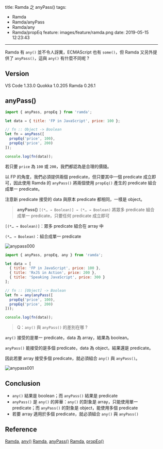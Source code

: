 title: Ramda 之 anyPass()
tags:
  - Ramda
  - Ramda/anyPass
  - Ramda/any
  - Ramda/propEq
feature: images/feature/ramda.png
date: 2019-05-15 12:23:43
---
Ramda 有 `any()` 並不令人訝異，ECMAScript 也有 `some()`，但 Ramda 又另外提供了 `anyPass()`，這與 `any()` 有什麼不同呢 ?

<!-- more -->

## Version

VS Code 1.33.0
Quokka 1.0.205
Ramda 0.26.1

## anyPass()

```javascript
import { anyPass, propEq } from 'ramda';

let data = { title: 'FP in JavaScript', price: 100 };

// fn :: Object -> Boolean
let fn = anyPass([
  propEq('price', 100),
  propEq('price', 200)
]);

console.log(fn(data));
```

若只要 `price` 為 `100` 或 `200`，我們都認為是合理的價錢。

以 FP 的角度，我們必須提供兩個 predicate，但只要其中一個 predicate 成立即可，因此使用 Ramda 的 `anyPass()` 將兩個使用 `propEq()` 產生的 predicate 組合成單一 predicate。

注意新 predicate 接受的 data 與原本 predicate 都相同，一樣是 object。

> **anyPass()**
> `[(*… → Boolean)] → (*… → Boolean)`
> 將眾多 predicate 組合成單一 predicate，只要任何 predicate 成立即可

`[(*… → Boolean)]`：眾多 predicate 組合在 array 中

`(*… → Boolean)`：組合成單一 predicate

![anypass000](/images/ramda/anypass/anypass000.png)

```javascript
import { anyPass, propEq, any } from 'ramda';

let data = [
  { title: 'FP in JavaScript', price: 100 },
  { title: 'RxJS in Action', price: 200 },
  { title: 'Speaking JavaScript', price: 300 }
];

// fn :: [Object] -> Boolean
let fn = any(anyPass([
  propEq('price', 100),
  propEq('price', 200)
]));

console.log(fn(data));
```
> Q：`any()` 與 `anyPass()` 的差別在哪 ?

`any()` 接受的是單一 predicate，data 為 array，結果為 boolean。

`anyPass()`  能接受的是多個 predicate，data 為 object，結果還是 predicate。

因此若要 array 接受多個 predicate，就必須組合 `any()` 與 `anyPass()`。

![anypass001](/images/ramda/anypass/anypass001.png)

## Conclusion

* `any()` 結果是 boolean；而 `anyPass()` 結果是 predicate
* `anyPass()` 是 `any()` 的昇華：`any()` 的對象是 array，只能使用單一 predicate；而 `anyPass()` 的對象是 object，能使用多個 predicate
* 若要 array 適用於多個 predicate，就必須組合 `any()` 與 `anyPass()`

## Reference

[Ramda](https://ramdajs.com), [any()](https://ramdajs.com/docs/#any)
[Ramda](https://ramdajs.com), [anyPass()](https://ramdajs.com/docs/#anyPass)
[Ramda](https://ramdajs.com), [propEq()](https://ramdajs.com/docs/#propEq)